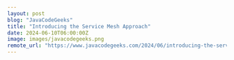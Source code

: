 ```yaml
---
layout: post
blog: "JavaCodeGeeks"
title: "Introducing the Service Mesh Approach"
date: 2024-06-10T06:00:00Z
image: images/javacodegeeks.png
remote_url: "https://www.javacodegeeks.com/2024/06/introducing-the-service-mesh-approach.html"
---
```

